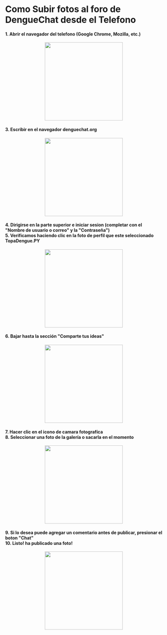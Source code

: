 <h1>Como Subir fotos al foro de DengueChat desde el Telefono</h1>
<h4> 1. Abrir el navegador del telefono (Google Chrome, Mozilla, etc.) </h4>
<p align="center">
  <img src="https://i.imgur.com/v4322Mz.jpg" width="250"/>
</p>
<h4> 3. Escribir en el navegador denguechat.org</h4>
<p align="center">
  <img src="https://i.imgur.com/5nDlqSs.jpg" width="250"/>
</p>
<h4> 4. Dirigirse en la parte superior e iniciar sesion (completar con el "Nombre de usuario o correo" y la "Contraseña")<br>
     5. Verificamos haciendo clic en la foto de perfil que este seleccionado TopaDengue.PY </h4>
<p align="center">
  <img src="https://i.imgur.com/RR6b6zY.jpg" width="250"/>
</p>
<h4> 6. Bajar hasta la sección "Comparte tus ideas" </h4>
<p align="center">
  <img src="https://i.imgur.com/e7CSBka.jpg" width="250"/>
</p>
<h4> 7. Hacer clic en el icono de camara fotografíca <br>
     8. Seleccionar una foto de la galería o sacarla en el momento</h4>
<p align="center">
  <img src="https://i.imgur.com/NEhQVol.jpg" width="250"/>
</p>
<h4> 9. Si lo desea puede agregar un comentario antes de publicar, presionar el boton "Chat" <br>
     10. Listo! ha publicado una foto!</h4> 
<p align="center">
  <img src="https://i.imgur.com/G83ZxGB.jpg" width="250"/>
</p>



